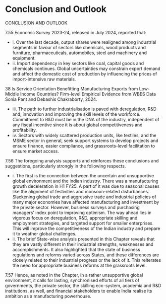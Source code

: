 # Conclusion and Outlook

CONCLUSION AND OUTLOOK

7.55  Economic Survey 2023-24, released in July 2024, reported that:

- i.    Over the last decade, output shares were realigned among industrial segments in favour of sectors like chemicals, wood products and furniture, pharmaceuticals, automobiles, steel and machinery and equipment.
- ii.    Import dependency in key sectors like coal, capital goods and chemicals continues. Global uncertainties may constrain export demand and affect the domestic cost of production by influencing the prices of import-intensive raw materials.

38    Is  Service  Orientation  Benefitting  Manufacturing  Exports  from  Low-Middle  Income  Countries?  Firm-level Empirical Evidence from WBES Data Sonia Pant and Debashis Chakraborty, 2024.

- iii.    The  path  to  further  industrialisation  is  paved  with  deregulation,  R&amp;D  and, innovation and improving the skill levels of the workforce. Commitment to R&amp;D must be in the DNA of the industry, independent of any fiscal incentive since it is about global competitiveness and profitability.
- iv.    Sectors with widely scattered production units, like textiles, and the MSME sector in general, seek support systems to develop projects and ensure finance, easier compliance, and grassroots-level facilitation to ensure market access.

7.56  The foregoing analysis supports and reinforces these conclusions and suggestions, particularly strongly in the following respects.

- i.    The  first  is  the  connection  between  the  uncertain  and  unsupportive  global environment  and  the  Indian  industry.  There  was  a  manufacturing  growth deceleration in H1 FY25. A part of it was due to seasonal causes like the alignment of  festivities  and  monsoon-related  disturbances.  Slackening  global  trade  and aggressive trade and industrial policies of many major economies have affected manufacturing and investment by the private sector. However, business surveys and purchasing managers' index point to improving optimism. The way ahead lies in vigorous focus on deregulation, R&amp;D, appropriate skilling and employment strategies, and targeted support for smaller enterprises.  This will improve the competitiveness of the Indian industry and prepare it to weather global challenges.
- ii.    The brief State-wise analysis presented in this Chapter reveals that they are vastly different in their industrial strengths, weaknesses and accomplishments. It also highlighted that the state of business regulations and reforms varied across States, and these differences are closely related to their industrial progress or the lack of it. This reiterates the need for appropriate business reforms at the grassroots level.

7.57  Hence, as noted in the Chapter, in a rather unsupportive global environment, it calls for lasting, synchronised efforts of all tiers of governments, the private sector, the skilling eco-system, academia and R&amp;D institutions, as well, and financial stakeholders to enable India realise its ambition as a manufacturing powerhouse.